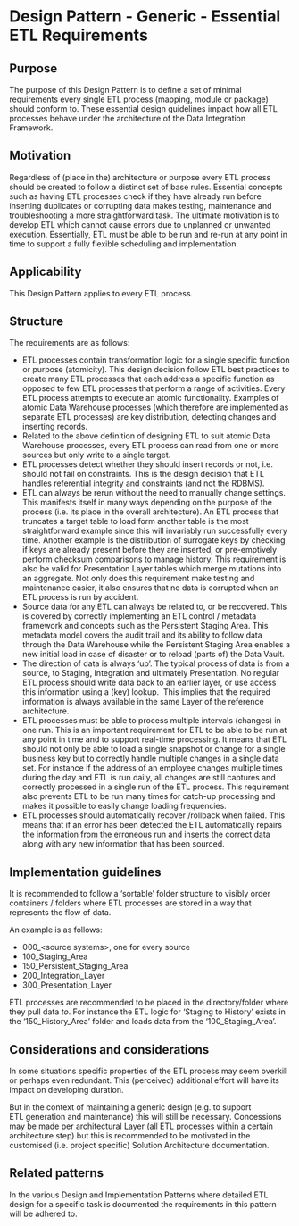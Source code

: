 # Design Pattern - Generic - Essential ETL Requirements

## Purpose
The purpose of this Design Pattern is to define a set of minimal requirements every single ETL process (mapping, module or package) should conform to. These essential design guidelines impact how all ETL processes behave under the architecture of the Data Integration Framework.

## Motivation
Regardless of (place in the) architecture or purpose every ETL process should be created to follow a distinct set of base rules. Essential concepts such as having ETL processes check if they have already run before inserting duplicates or corrupting data makes testing, maintenance and troubleshooting a more straightforward task. The ultimate motivation is to develop ETL which cannot cause errors due to unplanned or unwanted execution. Essentially, ETL must be able to be run and re-run at any point in time to support a fully flexible scheduling and implementation.

## Applicability
This Design Pattern applies to every ETL process.

## Structure
The requirements are as follows:
* ETL processes contain transformation logic for a single specific function or purpose (atomicity). This design decision follow ETL best practices to create many ETL processes that each address a specific function as opposed to few ETL processes that perform a range of activities. Every ETL process attempts to execute an atomic functionality. Examples of atomic Data Warehouse processes (which therefore are implemented as separate ETL processes) are key distribution, detecting changes and inserting records.
* Related to the above definition of designing ETL to suit atomic Data Warehouse processes, every ETL process can read from one or more sources but only write to a single target.
* ETL processes detect whether they should insert records or not, i.e. should not fail on constraints. This is the design decision that ETL handles referential integrity and constraints (and not the RDBMS).
* ETL can always be rerun without the need to manually change settings. This manifests itself in many ways depending on the purpose of the process (i.e. its place in the overall architecture). An ETL process that truncates a target table to load form another table is the most straightforward example since this will invariably run successfully every time. Another example is the distribution of surrogate keys by checking if keys are already present before they are inserted, or pre-emptively perform checksum comparisons to manage history. This requirement is also be valid for Presentation Layer tables which merge mutations into an aggregate. Not only does this requirement make testing and maintenance easier, it also ensures that no data is corrupted when an ETL process is run by accident.
* Source data for any ETL can always be related to, or be recovered. This is covered by correctly implementing an ETL control / metadata framework and concepts such as the Persistent Staging Area. This metadata model covers the audit trail and its ability to follow data through the Data Warehouse while the Persistent Staging Area enables a new initial load in case of disaster or to reload (parts of) the Data Vault.
* The direction of data is always ‘up’. The typical process of data is from a source, to Staging, Integration and ultimately Presentation. No regular ETL process should write data back to an earlier layer, or use access this information using a (key) lookup.  This implies that the required information is always available in the same Layer of the reference architecture.
* ETL processes must be able to process multiple intervals (changes) in one run. This is an important requirement for ETL to be able to be run at any point in time and to support real-time processing. It means that ETL should not only be able to load a single snapshot or change for a single business key but to correctly handle multiple changes in a single data set. For instance if the address of an employee changes multiple times during the day and ETL is run daily, all changes are still captures and correctly processed in a single run of the ETL process. This requirement also prevents ETL to be run many times for catch-up processing and makes it possible to easily change loading frequencies.
* ETL processes should automatically recover /rollback when failed. This means that if an error has been detected the ETL automatically repairs the information from the erroneous run and inserts the correct data along with any new information that has been sourced.

## Implementation guidelines
It is recommended to follow a ‘sortable’ folder structure to visibly order containers / folders where ETL processes are stored in a way that represents the flow of data. 

An example is as follows:
* 000_\<source systems\>, one for every source
* 100_Staging_Area
* 150_Persistent_Staging_Area
* 200_Integration_Layer
* 300_Presentation_Layer

ETL processes are recommended to be placed in the directory/folder where they pull data _to_. For instance the ETL logic for ‘Staging to History’ exists in the ‘150_History_Area’ folder and loads data from the ‘100_Staging_Area’.

## Considerations and considerations
In some situations specific properties of the ETL process may seem overkill or perhaps even redundant. This (perceived) additional effort will have its impact on developing duration. 

But in the context of maintaining a generic design (e.g. to support ETL generation and maintenance) this will still be necessary. Concessions may be made per architectural Layer (all ETL processes within a certain architecture step) but this is recommended to be motivated in the customised (i.e. project specific) Solution Architecture documentation.

## Related patterns
In the various Design and Implementation Patterns where detailed ETL design for a specific task is documented the requirements in this pattern will be adhered to.
